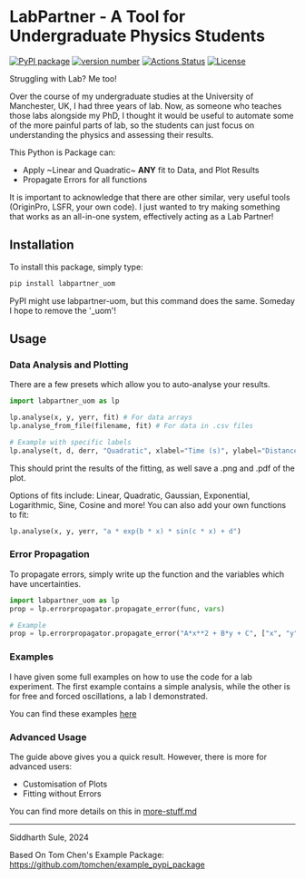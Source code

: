 # LabPartner - A Tool for Undergraduate Physics Students

[![PyPI package](https://img.shields.io/badge/pip%20install-labpartner_uom-brightgreen)](https://pypi.org/project/labpartner_uom/) [![version number](https://img.shields.io/pypi/v/labpartner_uom?color=green&label=version)](https://github.com/SiddharthSule/labpartner_uom/releases) [![Actions Status](https://github.com/SiddharthSule/labpartner_uom/workflows/Test/badge.svg)](https://github.com/SiddharthSule/labpartner_uom/actions) [![License](https://img.shields.io/github/license/SiddharthSule/labpartner_uom)](https://github.com/SiddharthSule/labpartner_uom/blob/main/LICENSE)

Struggling with Lab? Me too!

Over the course of my undergraduate studies at the University of Manchester, UK, I had three years of lab. Now, as someone who teaches those labs alongside my PhD, I thought it would be useful to automate some of the more painful parts of lab, so the students can just focus on understanding the physics and assessing their results.

This Python is Package can:
- Apply ~Linear and Quadratic~ **ANY** fit to Data, and Plot Results
- Propagate Errors for all functions

It is important to acknowledge that there are other similar, very useful tools (OriginPro, LSFR, your own code). I just wanted to try making something that works as an all-in-one system, effectively acting as a Lab Partner!

## Installation

To install this package, simply type:

```bash
pip install labpartner_uom
```
PyPI might use labpartner-uom, but this command does the same. Someday I hope to remove the '_uom'!

## Usage

### Data Analysis and Plotting

There are a few presets which allow you to auto-analyse your results.

```python
import labpartner_uom as lp

lp.analyse(x, y, yerr, fit) # For data arrays
lp.analyse_from_file(filename, fit) # For data in .csv files

# Example with specific labels
lp.analyse(t, d, derr, "Quadratic", xlabel="Time (s)", ylabel="Distance (s)")
```

This should print the results of the fitting, as well save a .png and .pdf of the plot.

Options of fits include: Linear, Quadratic, Gaussian, Exponential, Logarithmic, Sine, Cosine and more! You can also add your own functions to fit:

```python
lp.analyse(x, y, yerr, "a * exp(b * x) * sin(c * x) + d")
```

### Error Propagation

To propagate errors, simply write up the function and the variables which have uncertainties.

```python
import labpartner_uom as lp
prop = lp.errorpropagator.propagate_error(func, vars)

# Example
prop = lp.errorpropagator.propagate_error("A*x**2 + B*y + C", ["x", "y"])
```

### Examples

I have given some full examples on how to use the code for a lab experiment. The first example contains a simple analysis, while the other is for free and forced oscillations, a lab I demonstrated.

You can find these examples [here](https://github.com/siddharthsule/labpartner_uom/tree/main/docs/examples)

### Advanced Usage

The guide above gives you a quick result. However, there is more for advanced users:

- Customisation of Plots
- Fitting without Errors

You can find more details on this in [more-stuff.md](https://github.com/SiddharthSule/labpartner_uom/tree/main/docs/extended/more-stuff.md)

---
Siddharth Sule, 2024

Based On Tom Chen's Example Package: https://github.com/tomchen/example_pypi_package
